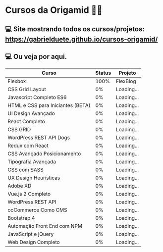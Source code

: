 # Cursos da Origamid 🐺💜

## 💻 Site mostrando todos os cursos/projetos: https://gabrielduete.github.io/cursos-origamid/

## 💻 Ou veja por aqui.
| Curso  |  Status  |  Projeto  |
| ------------------- | ------------------- | ------------------- |
|  Flexbox |  100%  |  FlexBlog  |
|  CSS Grid Layout | 0% | Loading... |
|  Javascript Completo ES6 | 0% | Loading... |
|  HTML e CSS para Iniciantes (BETA) | 0% | Loading... |
|  UI Design Avançado | 0% | Loading... |
|  React Completo | 0% | Loading... |
|  CSS GRID | 0% | Loading... |
|  WordPress REST API Dogs | 0% | Loading... |
|  Redux com React | 0% | Loading... |
|  CSS Avançado Posicionamento | 0% | Loading... |
| Tipografia Avançada | 0% | Loading... |
|  CSS com SASS | 0% | Loading... |
|  UX Design Heurísticas | 0% | Loading... |
|  Adobe XD | 0% | Loading... |
|  Vue.js 2 Completo | 0% | Loading... |
|  WordPress REST API | 0% | Loading... |
|  ooCommerce Como CMS | 0% | Loading... |
|  Bootstrap 4 | 0% | Loading... |
|  Automação Front End com NPM | 0% | Loading... |
|  JavaScript e jQuery | 0% | Loading... |
|  Web Design Completo | 0% | Loading... |
